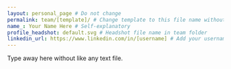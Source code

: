 ```yaml
---
layout: personal_page # Do not change
permalink: team/[template]/ # Change template to this file name without the markdown (.md) extension
name_: Your Name Here # Self-explanatory 
profile_headshot: default.svg # Headshot file name in team folder
linkedin_url: https://www.linkedin.com/in/[username] # Add your username within the square brackets
---
```


<!--- Profile Headshot must be in team folder!!---->
Type away here without like any text file.